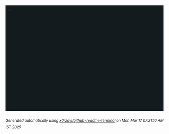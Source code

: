 <div align="justify">
<picture>
    <source media="(prefers-color-scheme: dark)" srcset="./output.gif">
    <source media="(prefers-color-scheme: light)" srcset="./output.gif">
    <img alt="GIFOS" src="output.gif">
</picture>

<sub><i>Generated automatically using [x0rzavi/github-readme-terminal](https://github.com/x0rzavi/github-readme-terminal) on Mon Mar 17 07:21:10 AM IST 2025</i></sub>

<!-- <details>
<summary>More details</summary>

</details> -->
</div>

<!-- Image deletion URL: NONE -->